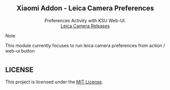 <h2 align="center">
  Xiaomi Addon - Leica Camera Preferences
</h2>
<p align="center">
  Preferences Activity with KSU Web-UI.
  </br>
  <a href="https://devuploads.com/users/ItzDFPlyer">Leica Camera Releases</a>
</p>

> [!NOTE]
> This module currently focuses to run leica camera preferences from action / web-ui button

#

## LICENSE

This project is licensed under the [MIT License](https://opensource.org/licenses/MIT).


